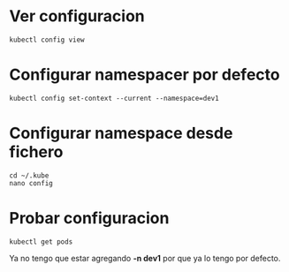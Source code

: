 # Ver configuracion
```
kubectl config view
```

# Configurar namespacer por defecto
```
kubectl config set-context --current --namespace=dev1
```
# Configurar namespace desde fichero
```
cd ~/.kube
nano config
```

# Probar configuracion
```
kubectl get pods
```

Ya no tengo que estar agregando **-n dev1** por que ya lo tengo por defecto.

